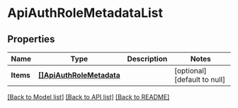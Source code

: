 # ApiAuthRoleMetadataList

## Properties
Name | Type | Description | Notes
------------ | ------------- | ------------- | -------------
**Items** | [**[]ApiAuthRoleMetadata**](ApiAuthRoleMetadata.md) |  | [optional] [default to null]

[[Back to Model list]](../README.md#documentation-for-models) [[Back to API list]](../README.md#documentation-for-api-endpoints) [[Back to README]](../README.md)


